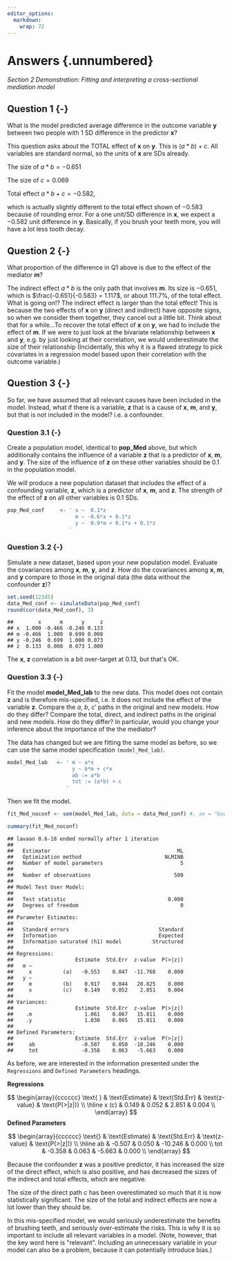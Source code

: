 ```yaml
---
editor_options:
  markdown:
    wrap: 72
---
```


# Answers {.unnumbered}

*Section 2 Demonstration: Fitting and interpreting a cross-sectional mediation model*



## Question 1 {-}  

What is the model predicted average difference in the outcome variable **y** between two people with 1 SD difference in the predictor **x**?  

This question asks about the TOTAL effect of **x** on **y**. This is $(a*b) + c$. All variables are standard normal, so the units of **x** are SDs already. 

The size of $a*b = -0.651$  

The size of $c =  0.069$  

Total effect $a*b + c = -0.582$,   

which is actually slightly different to the total effect shown of $-0.583$ because of rounding error. For a one unit/SD difference in **x**, we expect a $-0.582$ unit difference in **y**. Basically, if you brush your teeth more, you will have a lot less tooth decay.

## Question 2 {-}  

What proportion of the difference in Q1 above is due to the effect of the mediator **m**?   


The indirect effect $a*b$ is the only path that involves **m**. Its size is $-0.651$, which is $\frac{-0.651}{-0.583} = 1.117$, or about $111.7\%$, of the total effect. What is going on!? The indirect effect is larger than the total effect! This is  because the two effects of **x** on **y** (direct and indirect) have opposite signs, so when we consider them together, they cancel out a little bit. Think about that for a while...To recover the total effect of **x** on **y**, we had to include the effect of **m**. If we were to just look at the bivariate relationship between **x** and **y**, e.g. by just looking at their correlation, we would underestimate the size of their relationship (Incidentally, this why it is a flawed strategy to pick covariates in a regression model based upon their correlation with the outcome variable.)  

## Question 3 {-}  

So far, we have assumed that all relevant causes have been included in the model. Instead, what if there is a variable, **z** that is a cause of **x**, **m**, and **y**, but that is not included in the model? i.e. a confounder.  

### Question 3.1 {-}  

Create a population model, identical to **pop_Med** above, but which additionally contains the influence of a variable **z** that is a predictor of **x**, **m**, and **y**. The size of the influence of **z** on these other variables should be $0.1$ in the population model.    

We will produce a new population dataset that includes the effect of a confounding variable, **z**, which is a predictor of **x**, **m**, and **z**. The strength of the effect of **z** on all other variables is $0.1$ SDs.


```r
pop_Med_conf     <- ' x ~  0.1*z
                      m ~ -0.6*x + 0.1*z
                      y ~  0.9*m + 0.1*x + 0.1*z
                    '
```


### Question 3.2 {-}  

Simulate a new dataset, based upon your new population model. Evaluate the covariances among **x**, **m**, **y**, and **z**. How do the covariances among **x**, **m**, and **y** compare to those in the original data (the data without the confounder **z**)? 


```r
set.seed(12345)
data_Med_conf <- simulateData(pop_Med_conf)
round(cor(data_Med_conf), 3)
```

```
##        x      m      y     z
## x  1.000 -0.466 -0.246 0.133
## m -0.466  1.000  0.699 0.008
## y -0.246  0.699  1.000 0.073
## z  0.133  0.008  0.073 1.000
```

The **x**, **z** correlation is a bit over-target at 0.13, but that's OK. 

### Question 3.3 {-}  

Fit the model **model_Med_lab** to the new data. This model does not contain **z** and is therefore mis-specified, i.e. it does not include the effect of the variable **z**. Compare the $a$, $b$, $c'$ paths in the original and new models. How do they differ? Compare the total, direct, and indirect paths in the original and new models. How do they differ? In particular, would you change your inference about the importance of the the mediator?  


The data has changed but we are fitting the same model as before, so we can use the same model specification `(model_Med_lab)`.


```r
model_Med_lab   <- ' m ~ a*x 
                     y ~ b*m + c*x
                     ab := a*b
                     tot := (a*b) + c
                   '
```

Then we fit the model. 


```r
fit_Med_noconf <- sem(model_Med_lab, data = data_Med_conf) #, se = "bootstrap")

summary(fit_Med_noconf)
```

```
## lavaan 0.6-18 ended normally after 1 iteration
## 
##   Estimator                                         ML
##   Optimization method                           NLMINB
##   Number of model parameters                         5
## 
##   Number of observations                           500
## 
## Model Test User Model:
##                                                       
##   Test statistic                                 0.000
##   Degrees of freedom                                 0
## 
## Parameter Estimates:
## 
##   Standard errors                             Standard
##   Information                                 Expected
##   Information saturated (h1) model          Structured
## 
## Regressions:
##                    Estimate  Std.Err  z-value  P(>|z|)
##   m ~                                                 
##     x          (a)   -0.553    0.047  -11.768    0.000
##   y ~                                                 
##     m          (b)    0.917    0.044   20.825    0.000
##     x          (c)    0.149    0.052    2.851    0.004
## 
## Variances:
##                    Estimate  Std.Err  z-value  P(>|z|)
##    .m                 1.061    0.067   15.811    0.000
##    .y                 1.030    0.065   15.811    0.000
## 
## Defined Parameters:
##                    Estimate  Std.Err  z-value  P(>|z|)
##     ab               -0.507    0.050  -10.246    0.000
##     tot              -0.358    0.063   -5.663    0.000
```


As before, we are interested in the information presented under the `Regressions` and `Defined Parameters` headings.  

**Regressions**

$$
\begin{array}{cccccc}
\text{ } & \text{Estimate} & \text{Std.Err} & \text{z-value} & \text{P(>|z|)} \\
\hline
x (c) & 0.149 & 0.052 & 2.851 & 0.004 \\
\end{array}
$$
**Defined Parameters**

$$
\begin{array}{cccccc}
\text{} & \text{Estimate} & \text{Std.Err} & \text{z-value} & \text{P(>|z|)} \\
\hline
ab & -0.507 &  0.050 & -10.246 & 0.000 \\
tot &  -0.358 &  0.063 &  -5.663 & 0.000 \\
\end{array}
$$

Because the confounder **z** was a positive predictor, it has increased the size of the direct effect, which is also positive, and has decreased the sizes of the indirect and total effects, which are negative.  


The size of the direct path $c$ has been overestimated so much that it is now statistically significant. The size of the total and indirect effects are now a lot lower than they should be.   

In this mis-specified model, we would seriously underestimate the benefits of brushing teeth, and seriously over-estimate the risks. This is why it is so important to include all relevant variables in a model. (Note, however, that the key word here is "relevant". Including an unnecessary variable in your model can also be a problem, because it can potentially introduce bias.)




